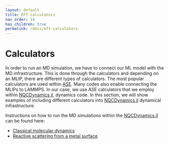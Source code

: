 ```yaml
---
layout: default
title: EFT calculators
nav_order: 14
has_children: true
permalink: /docs/eft-calculators
---
```


# Calculators

In order to run an MD simulation, we have to connect our ML model with the MD infrastructure. This is done through the calculators and depending on an MLIP, there are different types of calculators. The most popular calculators are used within [ASE](https://wiki.fysik.dtu.dk/ase/). Many codes also enable connecting the MLIPs to LAMMPS. In our case, we use ASE calculators that we employ within [NQCDynamics.jl](https://github.com/NQCD/NQCDynamics.jl), dynamics code. In this section, we will show examples of including different calculators into [NQCDynamics.jl](https://github.com/NQCD/NQCDynamics.jl) dynamical infrastructure.

Instructions on how to run the MD simulations within the [NQCDynamics.jl](https://github.com/NQCD/NQCDynamics.jl) can be found here:
* [Classical molecular dynamics](https://nqcd.github.io/NQCDynamics.jl/dev/dynamicssimulations/dynamicsmethods/classical/)
* [Reactive scattering from a metal surface](https://nqcd.github.io/NQCDynamics.jl/dev/examples/reactive_scattering/)
